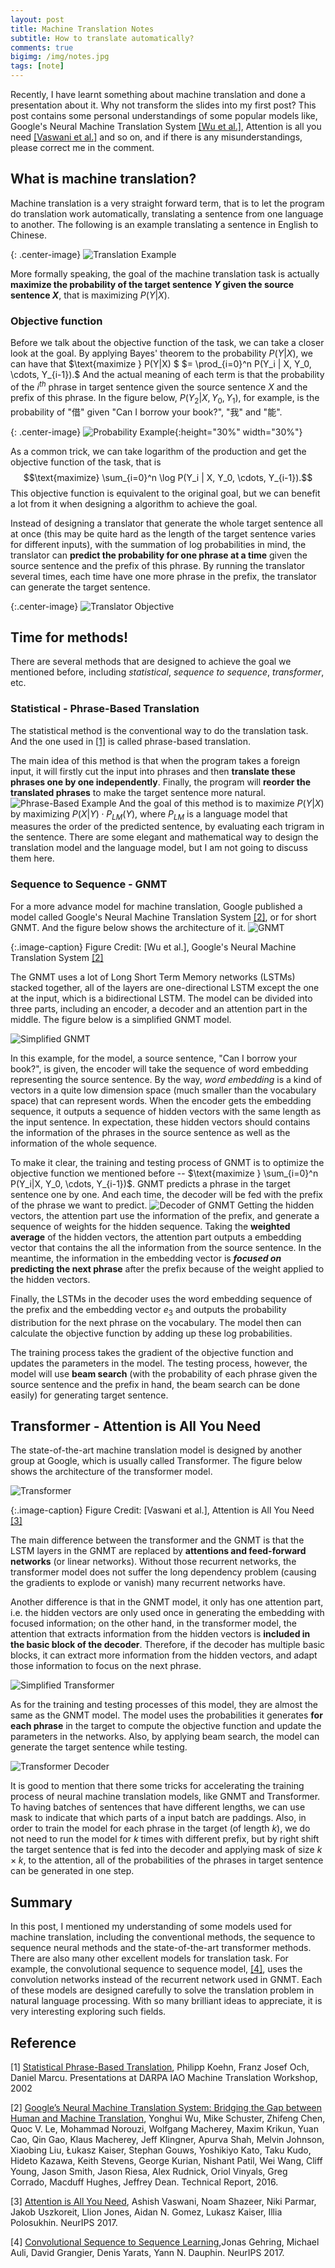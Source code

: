 ```yaml
---
layout: post
title: Machine Translation Notes
subtitle: How to translate automatically?
comments: true
bigimg: /img/notes.jpg
tags: [note]
---
```


Recently, I have learnt something about machine translation and done a presentation about it. Why not transform the slides into my first post? This post contains some personal understandings of some popular models like, Google's Neural Machine Translation System [[Wu et al.]](https://arxiv.org/abs/1609.08144), Attention is all you need [[Vaswani et al.]](https://arxiv.org/abs/1706.03762) and so on, and if there is any misunderstandings, please correct me in the comment.

## What is machine translation?
Machine translation is a very straight forward term, that is to let the program do translation work automatically, translating a sentence from one language to another. The following is an example translating a sentence in English to Chinese.

{: .center-image}
![Translation Example](../assets/machine_translation/example.png)



More formally speaking, the goal of the machine translation task is actually **maximize the probability of the target sentence $Y$ given the source sentence $X$**, that is maximizing $P(Y|X)$. 
### Objective function
Before we talk about the objective function of the task, we can take a closer look at the goal. By applying Bayes' theorem to the probability $P(Y|X)$, we can have that 
$\text{maximize } P(Y|X) $ $= \prod_{i=0}^n P(Y_i | X, Y_0, \cdots, Y_{i-1}).$ 
And the actual meaning of each term is that the probability of the $i^{th}$ phrase in target sentence given the source sentence $X$ and the prefix of this phrase. In the figure below, $P(Y_2 | X, Y_0, Y_1)$, for example, is the probability of "借" given "Can I borrow your book?", "我" and "能".

{: .center-image}
![Probability Example](../assets/machine_translation/p_example.png "Probability Example"){:height="30%" width="30%"}

As a common trick, we can take logarithm of the production and get the objective function of the task, that is 
$$\text{maximize} \sum_{i=0}^n \log P(Y_i | X, Y_0, \cdots, Y_{i-1}).$$
This objective function is equivalent to the original goal, but we can benefit a lot from it when designing a algorithm to achieve the goal.

Instead of designing a translator that generate the whole target sentence all at once (this may be quite hard as the length of the target sentence varies for different inputs), with the summation of log probabilities in mind, the translator can **predict the probability for one phrase at a time** given the source sentence and the prefix of this phrase. By running the translator several times, each time have one more phrase in the prefix, the translator can generate the target sentence.

{:.center-image}
![Translator Objective](../assets/machine_translation/translator_obj.png "Translator Objective")

## Time for methods!
There are several methods that are designed to achieve the goal we mentioned before, including *statistical*, *sequence to sequence*, *transformer*, etc.
### Statistical - Phrase-Based Translation
The statistical method is the conventional way to do the translation task. And the one used in [[1]](#Reference) is called phrase-based translation.

The main idea of this method is that when the program takes a foreign input, it will firstly cut the input into phrases and then **translate these phrases one by one independently**. Finally, the program will **reorder the translated phrases** to make the target sentence more natural.
![Phrase-Based Example](../assets/machine_translation/phrase_based.png)
And the goal of this method is to $\text{maximize } P(Y|X)$ by maximizing $P(X|Y)\cdot P_{LM}(Y)$, where $P_{LM}$ is a language model that measures the order of the predicted sentence, by evaluating each trigram in the sentence. There are some elegant and mathematical way to design the translation model and the language model, but I am not going to discuss them here.

### Sequence to Sequence - GNMT
For a more advance model for machine translation, Google published a model called Google's Neural Machine Translation System [[2]](#Reference), or for short GNMT. And the figure below shows the architecture of it.
![GNMT](../assets/machine_translation/GNMT_model.png)

{:.image-caption}
Figure Credit: [Wu et al.], Google's Neural Machine Translation System [[2]](#Reference)

The GNMT uses a lot of Long Short Term Memory networks (LSTMs) stacked together, all of the layers are one-directional LSTM except the one at the input, which is a bidirectional LSTM. The model can be divided into three parts, including an encoder, a decoder and an attention part in the middle. The figure below is a simplified GNMT model.

![Simplified GNMT](../assets/machine_translation/gnmt_simple.png)

In this example, for the model, a source sentence, "Can I borrow your book?", is given, the encoder will take the sequence of word embedding representing the source sentence. By the way, *word embedding* is a kind of vectors in a quite low dimension  space (much smaller than the vocabulary space) that can represent words. When the encoder gets the embedding sequence, it outputs a sequence of hidden vectors with the same length as the input sentence. In expectation, these hidden vectors should contains the information of the phrases in the source sentence as well as the information of the whole sequence.

To make it clear, the training and testing process of GNMT is to optimize the objective function we mentioned before -- $\text{maximize } \sum_{i=0}^n P(Y_i|X, Y_0, \cdots, Y_{i-1})$. GNMT predicts a phrase in the target sentence one by one. And each time, the decoder will be fed with the prefix of the phrase we want to predict. 
![Decoder of GNMT](../assets/machine_translation/gnmt_decoder.png)
Getting the hidden vectors, the attention part use the information of the prefix, and generate a sequence of weights for the hidden sequence. Taking the **weighted average** of the hidden vectors, the attention part outputs a embedding vector that contains the all the information from the source sentence. In the meantime, the information in the embedding vector is ***focused on* predicting the next phrase** after the prefix because of the weight applied to the hidden vectors.

Finally, the LSTMs in the decoder uses the word embedding sequence of the prefix and the embedding vector $e_3$ and outputs the probability distribution for the next phrase on the vocabulary. The model then can calculate the objective function by adding up these log probabilities. 

The training process takes the gradient of the objective function and updates the parameters in the model. The testing process, however, the model will use **beam search** (with the probability of each phrase given the source sentence and the prefix in hand, the beam search can be done easily) for generating target sentence. 

## Transformer - Attention is All You Need
The state-of-the-art machine translation model is designed by another group at Google, which is usually called Transformer. The figure below shows the architecture of the transformer model.

![Transformer](../assets/machine_translation/transformer.png)

{:.image-caption}
Figure Credit: [Vaswani et al.], Attention is All You Need [[3]](#Reference)

The main difference between the transformer and the GNMT is that the LSTM layers in the GNMT are replaced by **attentions and feed-forward networks** (or linear networks). Without those recurrent networks, the transformer model does not suffer the long dependency problem (causing the gradients to explode or vanish) many recurrent networks have.

Another difference is that in the GNMT model, it only has one attention part, i.e. the hidden vectors are only used once in generating the embedding with focused information; on the other hand, in the transformer model, the attention that extracts information from the hidden vectors is **included in the basic block of the decoder**. Therefore, if the decoder has multiple basic blocks, it can extract more information from the hidden vectors, and adapt those information to focus on the next phrase.

![Simplified Transformer](../assets/machine_translation/transformer_simple.png)

As for the training and testing processes of this model, they are almost the same as the GNMT model. The model uses the probabilities it generates **for each phrase** in the target to compute the objective function and update the parameters in the networks. Also, by applying beam search, the model can generate the target sentence while testing.

![Transformer Decoder](../assets/machine_translation/transformer_decoder.png)

It is good to mention that there some tricks for accelerating the training process of neural machine translation models, like GNMT and Transformer. To having batches of sentences that have different lengths, we can use mask to indicate that which parts of a input batch are paddings. Also, in order to train the model for each phrase in the target (of length $k$), we do not need to run the model for $k$ times with different prefix, but by right shift the target sentence that is fed into the decoder and applying mask of size $k\times k$, to the attention, all of the probabilities of the phrases in target sentence can be generated in one step.

## Summary
In this post, I mentioned my understanding of some models used for machine translation, including the conventional methods, the sequence to sequence neural methods and the state-of-the-art transformer methods. There are also many other excellent models for translation task. For example, the convolutional sequence to sequence model, [[4]](#Reference), uses the convolution networks instead of the recurrent network used in GNMT. Each of these models are designed carefully to solve the translation problem in natural language processing. With so many brilliant ideas to appreciate, it is very interesting exploring such fields.


## Reference
[1] [Statistical Phrase-Based Translation](http://www.aclweb.org/anthology/N03-1017), Philipp Koehn, Franz Josef Och, Daniel Marcu. Presentations at DARPA IAO Machine Translation Workshop, 2002

[2] [Google’s Neural Machine Translation System: Bridging the Gap between Human and Machine Translation](https://arxiv.org/abs/1609.08144), Yonghui Wu, Mike Schuster, Zhifeng Chen, Quoc V. Le, Mohammad Norouzi, Wolfgang Macherey, Maxim Krikun, Yuan Cao, Qin Gao, Klaus Macherey, Jeff Klingner, Apurva Shah, Melvin Johnson, Xiaobing Liu, Łukasz Kaiser, Stephan Gouws, Yoshikiyo Kato, Taku Kudo, Hideto Kazawa, Keith Stevens, George Kurian, Nishant Patil, Wei Wang, Cliff Young, Jason Smith, Jason Riesa, Alex Rudnick, Oriol Vinyals, Greg Corrado, Macduff Hughes, Jeffrey Dean. Technical Report, 2016.

[3] [Attention is All You Need](https://arxiv.org/abs/1706.03762), Ashish Vaswani, Noam Shazeer, Niki Parmar, Jakob Uszkoreit, Llion Jones, Aidan N. Gomez, Lukasz Kaiser, Illia Polosukhin. NeurIPS 2017.

[4] [Convolutional Sequence to Sequence Learning](https://arxiv.org/abs/1705.03122),Jonas Gehring, Michael Auli, David Grangier, Denis Yarats, Yann N. Dauphin. NeurIPS 2017.

